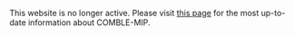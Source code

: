 This website is no longer active. Please visit [this page](https://arm-development.github.io/comble-mip/) for the most up-to-date information about COMBLE-MIP.
